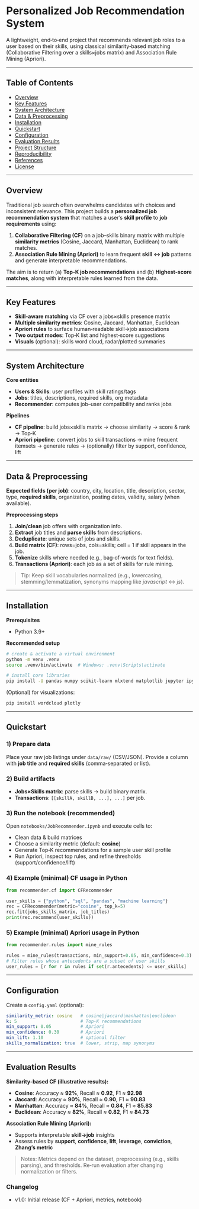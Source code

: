 # Personalized Job Recommendation System

A lightweight, end‑to‑end project that recommends relevant job roles to a user based on their skills, using classical similarity‑based matching (Collaborative Filtering over a skills×jobs matrix) and Association Rule Mining (Apriori).

---

## Table of Contents
- [Overview](#overview)
- [Key Features](#key-features)
- [System Architecture](#system-architecture)
- [Data & Preprocessing](#data--preprocessing)
- [Installation](#installation)
- [Quickstart](#quickstart)
- [Configuration](#configuration)
- [Evaluation Results](#evaluation-results)
- [Project Structure](#project-structure)
- [Reproducibility](#reproducibility)
- [References](#references)
- [License](#license)

---

## Overview
Traditional job search often overwhelms candidates with choices and inconsistent relevance. This project builds a **personalized job recommendation system** that matches a user’s **skill profile** to **job requirements** using:

1) **Collaborative Filtering (CF)** on a job–skills binary matrix with multiple **similarity metrics** (Cosine, Jaccard, Manhattan, Euclidean) to rank matches.
2) **Association Rule Mining (Apriori)** to learn frequent **skill ↔ job** patterns and generate interpretable recommendations.

The aim is to return (a) **Top‑K job recommendations** and (b) **Highest‑score matches**, along with interpretable rules learned from the data.

---

## Key Features
- **Skill‑aware matching** via CF over a jobs×skills presence matrix
- **Multiple similarity metrics**: Cosine, Jaccard, Manhattan, Euclidean
- **Apriori rules** to surface human‑readable skill→job associations
- **Two output modes**: Top‑K list and highest‑score suggestions
- **Visuals** (optional): skills word cloud, radar/plotted summaries

---

## System Architecture
**Core entities**
- **Users & Skills**: user profiles with skill ratings/tags
- **Jobs**: titles, descriptions, required skills, org metadata
- **Recommender**: computes job–user compatibility and ranks jobs

**Pipelines**
- **CF pipeline**: build jobs×skills matrix → choose similarity → score & rank → Top‑K
- **Apriori pipeline**: convert jobs to skill transactions → mine frequent itemsets → generate rules → (optionally) filter by support, confidence, lift

---

## Data & Preprocessing
**Expected fields (per job)**: country, city, location, title, description, sector, type, **required skills**, organization, posting dates, validity, salary (when available).

**Preprocessing steps**
1. **Join/clean** job offers with organization info.
2. **Extract** job titles and **parse skills** from descriptions.
3. **Deduplicate**: unique sets of jobs and skills.
4. **Build matrix (CF)**: rows=jobs, cols=skills; cell = 1 if skill appears in the job.
5. **Tokenize** skills where needed (e.g., bag‑of‑words for text fields).
6. **Transactions (Apriori)**: each job as a set of skills for rule mining.

> Tip: Keep skill vocabularies normalized (e.g., lowercasing, stemming/lemmatization, synonyms mapping like *javascript* ↔ *js*).

---

## Installation
**Prerequisites**
- Python 3.9+

**Recommended setup**
```bash
# create & activate a virtual environment
python -m venv .venv
source .venv/bin/activate  # Windows: .venv\Scripts\activate

# install core libraries
pip install -U pandas numpy scikit-learn mlxtend matplotlib jupyter ipykernel
```

(Optional) for visualizations:
```bash
pip install wordcloud plotly
```

---

## Quickstart
### 1) Prepare data
Place your raw job listings under `data/raw/` (CSV/JSON). Provide a column with **job title** and **required skills** (comma‑separated or list).

### 2) Build artifacts
- **Jobs×Skills matrix**: parse skills → build binary matrix.
- **Transactions**: `[[skillA, skillB, ...], ...]` per job.

### 3) Run the notebook (recommended)
Open `notebooks/JobRecommender.ipynb` and execute cells to:
- Clean data & build matrices
- Choose a similarity metric (default: **cosine**)
- Generate Top‑K recommendations for a sample user skill profile
- Run Apriori, inspect top rules, and refine thresholds (support/confidence/lift)

### 4) Example (minimal) CF usage in Python
```python
from recommender.cf import CFRecommender

user_skills = {"python", "sql", "pandas", "machine learning"}
rec = CFRecommender(metric="cosine", top_k=5)
rec.fit(jobs_skills_matrix, job_titles)
print(rec.recommend(user_skills))
```

### 5) Example (minimal) Apriori usage in Python
```python
from recommender.rules import mine_rules

rules = mine_rules(transactions, min_support=0.05, min_confidence=0.3)
# Filter rules whose antecedents are a subset of user skills
user_rules = [r for r in rules if set(r.antecedents) <= user_skills]
```

---

## Configuration
Create a `config.yaml` (optional):
```yaml
similarity_metric: cosine   # cosine|jaccard|manhattan|euclidean
k: 5                        # Top‑K recommendations
min_support: 0.05           # Apriori
min_confidence: 0.30        # Apriori
min_lift: 1.10              # optional filter
skills_normalization: true  # lower, strip, map synonyms
```

---

## Evaluation Results
**Similarity‑based CF (illustrative results):**
- **Cosine**: Accuracy ≈ **92%**, Recall ≈ **0.92**, F1 ≈ **92.98**
- **Jaccard**: Accuracy ≈ **90%**, Recall ≈ **0.90**, F1 ≈ **90.83**
- **Manhattan**: Accuracy ≈ **84%**, Recall ≈ **0.84**, F1 ≈ **85.83**
- **Euclidean**: Accuracy ≈ **82%**, Recall ≈ **0.82**, F1 ≈ **84.73**

**Association Rule Mining (Apriori):**
- Supports interpretable **skill→job** insights
- Assess rules by **support**, **confidence**, **lift**, **leverage**, **conviction**, **Zhang’s metric**

> Notes: Metrics depend on the dataset, preprocessing (e.g., skills parsing), and thresholds. Re‑run evaluation after changing normalization or filters.




### Changelog
- v1.0: Initial release (CF + Apriori, metrics, notebook)
